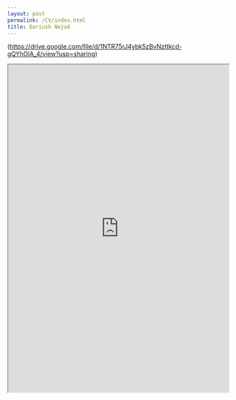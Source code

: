 ```yaml
---
layout: post
permalink: /CV/index.html
title: Dariush Nejad
---
```


(https://drive.google.com/file/d/1NTR75rJ4ybk5zBvNzttkcd-gQYhOlA_4/view?usp=sharing)
<iframe src="https://drive.google.com/file/d/1NTR75rJ4ybk5zBvNzttkcd-gQYhOlA_4/preview" width="100%" height="750"></iframe>
